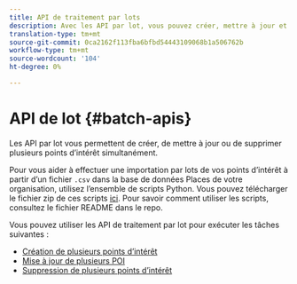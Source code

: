 ```yaml
---
title: API de traitement par lots
description: Avec les API par lot, vous pouvez créer, mettre à jour et supprimer plusieurs points d’intérêt.
translation-type: tm+mt
source-git-commit: 0ca2162f113fba6bfbd54443109068b1a506762b
workflow-type: tm+mt
source-wordcount: '104'
ht-degree: 0%

---
```



# API de lot {#batch-apis}

Les API par lot vous permettent de créer, de mettre à jour ou de supprimer plusieurs points d’intérêt simultanément.

Pour vous aider à effectuer une importation par lots de vos points d’intérêt à partir d’un fichier `.csv` dans la base de données Places de votre organisation, utilisez l’ensemble de scripts Python. Vous pouvez télécharger le fichier zip de ces scripts [ici](https://github.com/adobe/places-scripts). Pour savoir comment utiliser les scripts, consultez le fichier README dans le repo.

Vous pouvez utiliser les API de traitement par lot pour exécuter les tâches suivantes :

* [Création de plusieurs points d’intérêt](/help/web-service-api/api-usage/manage-pois/batch-apis/create-multiple-pois.md)
* [Mise à jour de plusieurs POI](/help/web-service-api/api-usage/manage-pois/batch-apis/update-multiple-pois.md)
* [Suppression de plusieurs points d’intérêt](/help/web-service-api/api-usage/manage-pois/batch-apis/delete-multiple-pois.md)
